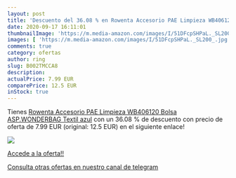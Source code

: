 ```yaml
---
layout: post
title: 'Descuento del 36.08 % en Rowenta Accesorio PAE Limpieza WB406120 '
date: 2020-09-17 16:11:01
thumbnailImage: 'https://m.media-amazon.com/images/I/51DFcpSHPaL._SL200_.jpg'
images: [ 'https://m.media-amazon.com/images/I/51DFcpSHPaL._SL200_.jpg' ]
comments: true
category: ofertas
author: ring
slug: B002TMCCA8
description:
actualPrice: 7.99 EUR
comparePrice: 12.5 EUR
inStock: true
---
```


Tienes [Rowenta Accesorio PAE Limpieza WB406120 Bolsa ASP.WONDERBAG  Textil  azul](https://www.amazon.com/dp/B002TMCCA8/?tag=redken08-20) con un 36.08 % de descuento con precio de oferta de 7.99 EUR (original: 12.5 EUR) en el siguiente enlace!

[![](https://m.media-amazon.com/images/I/51DFcpSHPaL._SL200_.jpg)](https://www.amazon.com/dp/B002TMCCA8/?tag=redken08-20)

[Accede a la oferta!!](https://www.amazon.com/dp/B002TMCCA8/?tag=redken08-20)

[Consulta otras ofertas en nuestro canal de telegram](https://t.me/s/ofertas25)

